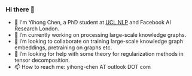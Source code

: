 ### Hi there 👋

<!--
**yihong-chen/yihong-chen** is a ✨ _special_ ✨ repository because its `README.md` (this file) appears on your GitHub profile.

PhD student in UCL NLP, interested in embeddings, graphs and large-scaled learning systems; Open-source comprehensible research software

Here are some ideas to get you started:

- 🔭 I’m currently working on ...
- 🌱 I’m currently learning ...
- 👯 I’m looking to collaborate on ...
- 🤔 I’m looking for help with ...
- 💬 Ask me about ...
- 📫 How to reach me: ...
- 😄 Pronouns: ...
- ⚡ Fun fact: ...
-->

- 🚀 I'm Yihong Chen, a PhD student at [UCL NLP](https://nlp.cs.ucl.ac.uk/) and Facebook AI Research London. 
- 🔭 I’m currently working on processing large-scale knowledge graphs.
- 👯 I’m looking to collaborate on training large-scale knowledge graph embeddings, pretraining on graphs etc.
- 🤔 I’m looking for help with some theory for regularization methods in tensor decomposition.
- 📫 How to reach me: yihong-chen AT outlook DOT com
